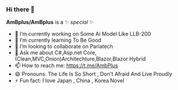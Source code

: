 ### Hi there 👋


**AmBplus/AmBplus** is a ✨ _special_ ✨ 


- 🔭 I’m currently working on Some Ai Model Like LLB-200 
- 🌱 I’m currently learning To Be Good
- 👯 I’m looking to collaborate on Pariatech  
- 💬 Ask me about C#,Asp.net Core,(Clean,MVC,Onion)Architechture,Blazor,Blazor Hybrid
- 📫 How to reach me: https://t.me/AmbPlus
- 😄 Pronouns: The Life Is So Short , Don't Afraid And Live Proudly
- ⚡ Fun fact: I love Japan , China , Korea Novel

